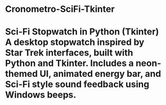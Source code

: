 # Cronometro-SciFi-Tkinter
# Sci-Fi Stopwatch in Python (Tkinter)  A desktop stopwatch inspired by Star Trek interfaces, built with Python and Tkinter.   Includes a neon-themed UI, animated energy bar, and Sci-Fi style sound feedback using Windows beeps.
